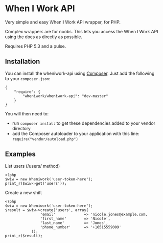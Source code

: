 When I Work API
=================

Very simple and easy When I Work API wrapper, for PHP.

Complex wrappers are for noobs. This lets you access the When I Work API using the docs as directly as possible.

Requires PHP 5.3 and a pulse.

Installation
------------

You can install the wheniwork-api using [Composer](https://getcomposer.org/). Just add the following to your `composer.json`:

    {
        "require": {
            "wheniwork/wheniwork-api": "dev-master"
        }
    }

You will then need to:
* run ``composer install`` to get these dependencies added to your vendor directory
* add the Composer autoloader to your application with this line: ``require("vendor/autoload.php")``

Examples
--------

List users (/users/ method)

    <?php
    $wiw = new Wheniwork('user-token-here');
    print_r($wiw->get('users'));

Create a new shift

    <?php
    $wiw = new Wheniwork('user-token-here');
    $result = $wiw->create('users', array(
                    'email'             => 'nicole.jones@example.com,
                    'first_name'        => 'Nicole',
                    'last_name'         => 'Jones',
                    'phone_number'      => '+16515559009'
                ));
    print_r($result);


